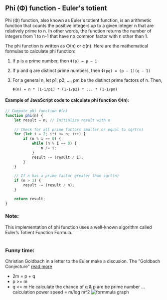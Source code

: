 ## Phi (Φ) function - Euler's totient
Phi (Φ) function, also known as Euler's totient function, is an arithmetic function that counts the positive integers up to 
a given integer n that are relatively prime to n. In other words, the function returns the number of integers from 1 to n-1 that 
have no common factor with n other than 1.

The phi function is written as Φ(n) or ϕ(n). Here are the mathematical formulas to calculate phi function:

1. If p is a prime number, then `Φ(p) = p − 1`

2. If p and q are distinct prime numbers, then `Φ(pq) = (p − 1)(q − 1)`

3. For a general n, let p1, p2, ..., pm be the distinct prime factors of n. Then, 

   `Φ(n) = n * (1-1/p1) * (1-1/p2) * ... * (1-1/pm)`
   
#### Example of JavaScript code to calculate phi function Φ(n):

```js
// Compute phi function Φ(n)
function phi(n) {
    let result = n; // Initialize result with n
    
    // Check for all prime factors smaller or equal to sqrt(n)
    for (let i = 2; i*i <= n; i++) {
        if (n % i == 0) {
            while (n % i == 0) {
                n /= i;
            }
            result -= (result / i);
        }
    }
    
    // If n has a prime factor greater than sqrt(n)
    if (n > 1) {
        result -= (result / n);
    }

    return result;
}
```

### Note: 
This implementation of phi function uses a well-known algorithm called Euler’s Totient Function Formula.

#

### Funny time:
Christian Goldbach in a letter to the Euler make a discusion. The "Goldbach Conjecture" [read more](https://en.wikipedia.org/wiki/Goldbach%27s_conjecture) 
- 2m = p + q
- p >= m
- q <= m
He calculate the chance of q & p are be prime number ... calculation power speed = m/log m^2
![formmula graph](https://en.wikipedia.org/wiki/File:Goldbachs_comet.gif)
